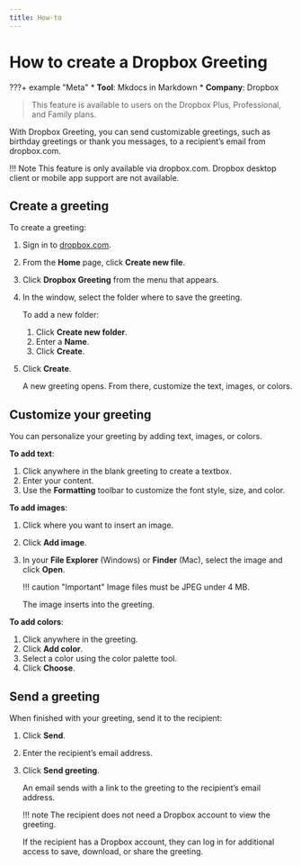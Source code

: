 ```yaml
---
title: How-to
---
```


# How to create a Dropbox Greeting

???+ example "Meta"
    * **Tool**: Mkdocs in Markdown
    * **Company**: Dropbox

> This feature is available to users on the Dropbox Plus, Professional, and Family plans.

With Dropbox Greeting, you can send customizable greetings, such as birthday greetings or
thank you messages, to a recipient’s email from dropbox.com.

!!! Note 
    This feature is only available via dropbox.com. Dropbox desktop client or mobile app support are not available.

## Create a greeting

To create a greeting:

1. Sign in to [dropbox.com](https://www.dropbox.com).
2. From the **Home** page, click **Create new file**.
3. Click **Dropbox Greeting** from the menu that appears.
4. In the window, select the folder where to save the greeting.

    To add a new folder:
    
    1. Click **Create new folder**.
    2. Enter a **Name**.
    3. Click **Create**.

5. Click **Create**.

    A new greeting opens. From there, customize the text, images, or colors.

## Customize your greeting

You can personalize your greeting by adding text, images, or colors.

**To add text**:

1. Click anywhere in the blank greeting to create a textbox.
2. Enter your content.
3. Use the **Formatting** toolbar to customize the font style, size, and color.
   
**To add images**:

1. Click where you want to insert an image.
2. Click **Add image**.
3. In your **File Explorer** (Windows) or **Finder** (Mac), select the image and click **Open**.

    !!! caution "Important"
        Image files must be JPEG under 4 MB.

    The image inserts into the greeting.

**To add colors**:

1. Click anywhere in the greeting.
2. Click **Add color**.
3. Select a color using the color palette tool.
4. Click **Choose**.

## Send a greeting

When finished with your greeting, send it to the recipient:

1. Click **Send**.
2. Enter the recipient’s email address.
3. Click **Send greeting**.

    An email sends with a link to the greeting to the recipient’s email address.

    !!! note
        The recipient does not need a Dropbox account to view the greeting.

    If the recipient has a Dropbox account, they can log in for additional access to save, download, or share the greeting.